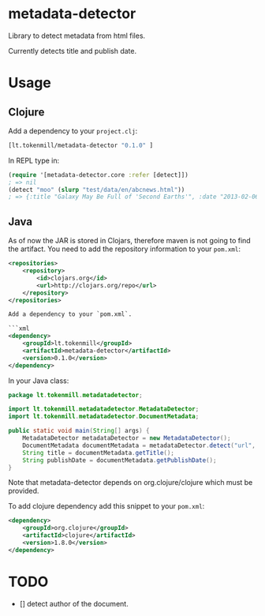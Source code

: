 # metadata-detector
Library to detect metadata from html files.

Currently detects title and publish date.

# Usage

## Clojure

Add a dependency to your `project.clj`:

```clojure
[lt.tokenmill/metadata-detector "0.1.0" ]
```

In REPL type in:

```clojure
(require '[metadata-detector.core :refer [detect]])
; => nil
(detect "moo" (slurp "test/data/en/abcnews.html"))
; => {:title "Galaxy May Be Full of 'Second Earths'", :date "2013-02-06"}
```

## Java

As of now the JAR is stored in Clojars, therefore maven is not going to find the artifact.
You need to add the repository information to your `pom.xml`:
```xml
<repositories>
    <repository>
        <id>clojars.org</id>
        <url>http://clojars.org/repo</url>
    </repository>
</repositories>

Add a dependency to your `pom.xml`.

```xml
<dependency>
    <groupId>lt.tokenmill</groupId>
    <artifactId>metadata-detector</artifactId>
    <version>0.1.0</version>
</dependency>
```

In your Java class:

```java
package lt.tokenmill.metadatadetector;

import lt.tokenmill.metadatadetector.MetadataDetector;
import lt.tokenmill.metadatadetector.DocumentMetadata;

public static void main(String[] args) {
    MetadataDetector metadataDetector = new MetadataDetector();
    DocumentMetadata documentMetadata = metadataDetector.detect("url", new String(Files.readAllBytes(Paths.get("test/data/en/abcnews.html"))));
    String title = documentMetadata.getTitle();
    String publishDate = documentMetadata.getPublishDate();
}

```

Note that metadata-detector depends on org.clojure/clojure which must be provided.

To add clojure dependency add this snippet to your `pom.xml`:
```xml
<dependency>
    <groupId>org.clojure</groupId>
    <artifactId>clojure</artifactId>
    <version>1.8.0</version>
</dependency>
```

# TODO

- [] detect author of the document.